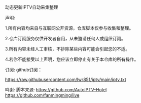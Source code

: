 动态更新IPTV自动采集整理

声明:

1.所有内容均来自与互联网公开资源，仓库脚本仅参与收集和整理。

2.仓库订阅服务仅供开发者自用，从未邀请任何人或组织订阅。

3.所有内容未经人工审核，不排除某些内容可能会引起您的不适。

4.若你不能接受以上声明，您应该立即停止有关于本仓库的所有操作。

订阅:
github订阅：

https://raw.githubusercontent.com/lwr851/iptv/main/iptv.txt



鸣谢:
脚本来源: https://github.com/AutoIPTV-Hotel 
       https://github.com/fanmingming/live
